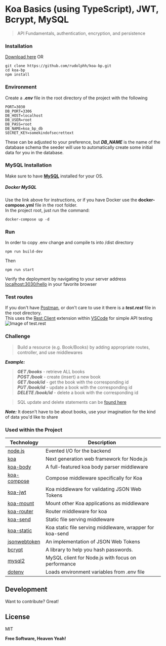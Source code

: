 # Koa Basics (using TypeScript), JWT, Bcrypt, MySQL
> API Fundamentals, authentication, encryption, and persistence

### Installation
[Download here](https://github.com/rudolphh/koa-bp/archive/refs/heads/master.zip)
OR
```
git clone https://github.com/rudolphh/koa-bp.git
cd koa-bp
npm install
```
### Environment
Create a ***.env*** file in the root directory of the project with the following
```
PORT=3030
DB_PORT=3306
DB_HOST=localhost
DB_USER=root
DB_PASS=root
DB_NAME=koa_bp_db
SECRET_KEY=somekindofsecrettext
```
These can be adjusted to your preference, but ***DB_NAME*** is the name of the database schema the seeder will use to automatically create some initial data for you in the database.

### MySQL Installation
Make sure to have **[MySQL](https://dev.mysql.com/doc/mysql-installation-excerpt/8.0/en/)** installed for your OS.
##### Docker MySQL
Use the link above for instructions, or if you have Docker use the **docker-compose.yml** file in the root folder.  
In the project root, just run the command:
```
docker-compose up -d
```
### Run
In order to copy .env change and compile ts into /dist directory
```
npm run build-dev
```
Then
```
npm run start
```
Verify the deployment by navigating to your server address [localhost:3030/hello] in your favorite browser

### Test routes
If you don't have [Postman](https://www.postman.com/downloads/), or don't care to use it there is a ***test.rest*** file in the root directory.  
This uses the [Rest Client](https://marketplace.visualstudio.com/items?itemName=humao.rest-client) extension within [VSCode](https://code.visualstudio.com/download) for simple API testing
![Image of test.rest](https://user-images.githubusercontent.com/949014/135563980-59a2d05f-2d5a-4b20-b94a-8fc4718861d1.png)

### Challenge
> Build a resource (e.g. Book/Books) by adding appropriate routes, controller, and use middlewares

***Example:***
> ***GET /books*** - retrieve ALL books  
***POST /book*** - create (insert) a new book  
***GET /book/id*** - get the book with the corresponding id  
***PUT /book/id*** - update a book with the corresponding id  
***DELETE /book/id*** - delete a book with the corresponding id

> SQL update and delete statements can be [found here](https://www.w3schools.com/sql/sql_update.asp)

***Note:*** It doesn't have to be about books, use your imagination for the kind of data you'd like to share

### Used within the Project

| Technology | Description |
| ------ | ------ |
| [node.js] | Evented I/O for the backend |
| [koa] | Next generation web framework for Node.js |
| [koa-body] | A full-featured koa body parser middleware |
| [koa-compose] | Compose middleware specifically for Koa |
| [koa-jwt] | Koa middleware for validating JSON Web Tokens |
| [koa-mount] | Mount other Koa applications as middleware |
| [koa-router] | Router middleware for koa |
| [koa-send] | Static file serving middleware |
| [koa-static] | Koa static file serving middleware, wrapper for koa-send |
| [jsonwebtoken] | An implementation of JSON Web Tokens |
| [bcrypt] | A library to help you hash passwords. |
| [mysql2] | MySQL client for Node.js with focus on performance |
| [dotenv] | Loads environment variables from .env file |

## Development

Want to contribute? Great!

## License

MIT

**Free Software, Heaven Yeah!**

[//]: # (These are reference links used in the body of this note and get stripped out when the markdown processor does its job. There is no need to format nicely because it shouldn't be seen. Thanks SO - http://stackoverflow.com/questions/4823468/store-comments-in-markdown-syntax)

   [node.js]: <http://nodejs.org>
   [koa]: <https://koajs.com>
   [koa-body]: <https://github.com/koajs/koa-body>
   [koa-compose]: <https://github.com/koajs/compose>
   [koa-jwt]: <https://github.com/koajs/jwt>
   [koa-mount]: <https://github.com/koajs/mount>
   [koa-router]: <https://github.com/ZijianHe/koa-router>
   [koa-send]: <https://github.com/koajs/send>
   [koa-static]: <https://github.com/koajs/static>
   [jsonwebtoken]: <https://www.npmjs.com/package/jsonwebtoken>
   [bcrypt]: <https://www.npmjs.com/package/bcrypt>
   [mysql2]: <https://www.npmjs.com/package/mysql2>
   [dotenv]: <https://www.npmjs.com/package/dotenv>
   [localhost:3030/hello]: <http://localhost:3030/hello>

